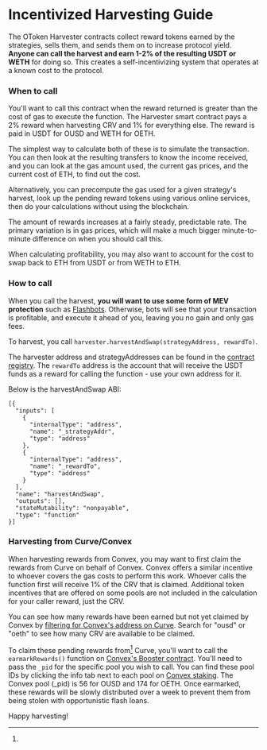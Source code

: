# Incentivized Harvesting Guide

The OToken Harvester contracts collect reward tokens earned by the strategies, sells them, and sends them on to increase protocol yield. **Anyone can call the harvest and earn 1-2% of the resulting USDT or WETH** for doing so. This creates a self-incentivizing system that operates at a known cost to the protocol.

### When to call

You'll want to call this contract when the reward returned is greater than the cost of gas to execute the function. The Harvester smart contract pays a 2% reward when harvesting CRV and 1% for everything else. The reward is paid in USDT for OUSD and WETH for OETH.

The simplest way to calculate both of these is to simulate the transaction. You can then look at the resulting transfers to know the income received, and you can look at the gas amount used, the current gas prices, and the current cost of ETH, to find out the cost.

Alternatively, you can precompute the gas used for a given strategy's harvest, look up the pending reward tokens using various online services, then do your calculations without using the blockchain.

The amount of rewards increases at a fairly steady, predictable rate. The primary variation is in gas prices, which will make a much bigger minute-to-minute difference on when you should call this.

When calculating profitability, you may also want to account for the cost to swap back to ETH from USDT or from WETH to ETH.

### How to call

When you call the harvest, **you will want to use some form of MEV protection** such as [Flashbots](https://docs.flashbots.net/flashbots-protect/rpc/quick-start/). Otherwise, bots will see that your transaction is profitable, and execute it ahead of you, leaving you no gain and only gas fees.

To harvest, you call `harvester.harvestAndSwap(strategyAddress, rewardTo)`.

The harvester address and strategyAddresses can be found in the [contract registry](broken-reference). The `rewardTo` address is the account that will receive the USDT funds as a reward for calling the function - use your own address for it.

Below is the harvestAndSwap ABI:

```
[{
  "inputs": [
    {
      "internalType": "address",
      "name": "_strategyAddr",
      "type": "address"
    },
    {
      "internalType": "address",
      "name": "_rewardTo",
      "type": "address"
    }
  ],
  "name": "harvestAndSwap",
  "outputs": [],
  "stateMutability": "nonpayable",
  "type": "function"
}]
```

### **Harvesting from Curve/Convex**

When harvesting rewards from Convex, you may want to first claim the rewards from Curve on behalf of Convex. Convex offers a similar incentive to whoever covers the gas costs to perform this work. Whoever calls the function first will receive 1% of the CRV that is claimed.  Additional token incentives that are offered on some pools are not included in the calculation for your caller reward, just the CRV.

You can see how many rewards have been earned but not yet claimed by Convex by [filtering for Convex's address on Curve](https://classic.curve.fi/pools?see=0x989AEb4d175e16225E39E87d0D97A3360524AD80). Search for "ousd" or "oeth" to see how many CRV are available to be claimed.&#x20;

To claim these pending rewards from[^1] Curve, you'll want to call the `earmarkRewards()` function on [Convex's Booster contract](https://etherscan.io/address/0xf403c135812408bfbe8713b5a23a04b3d48aae31). You'll need to pass the `_pid` for the specific pool you wish to call. You can find these pool IDs by clicking the info tab next to each pool on [Convex staking](https://www.convexfinance.com/stake). The Convex pool (\_pid) is 56 for OUSD and 174 for OETH. Once earmarked, these rewards will be slowly distributed over a week to prevent them from being stolen with opportunistic flash loans.&#x20;

Happy harvesting!



[^1]: 
